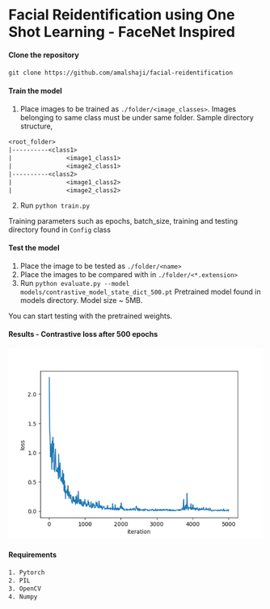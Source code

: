 # Facial Reidentification using One Shot Learning - FaceNet Inspired

#### Clone the repository
```
git clone https://github.com/amalshaji/facial-reidentification
```

#### Train the model
1. Place images to be trained as `./folder/<image_classes>`. Images belonging to same class must be under same folder. Sample directory structure,
```
<root_folder>
|----------<class1>
|               <image1_class1>
|               <image2_class1>
|----------<class2>
|               <image1_class2>
|               <image2_class2>
```
2. Run `python train.py`

Training parameters such as epochs, batch_size, training and testing directory found in `Config` class

#### Test the model
1. Place the image to be tested as `./folder/<name>`
2. Place the images to be compared with in `./folder/<*.extension>`
3. Run `python evaluate.py --model models/contrastive_model_state_dict_500.pt`
Pretrained model found in models directory. Model size ~ 5MB.      

You can start testing with the pretrained weights. 

#### Results - Contrastive loss after 500 epochs
![loss](loss_figure.png)

#### Requirements
```
1. Pytorch
2. PIL
3. OpenCV
4. Numpy
```

